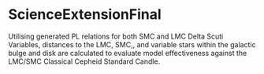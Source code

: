 # ScienceExtensionFinal
Utilising generated PL relations for both SMC and LMC Delta Scuti Variables, distances to the LMC, SMC,, and variable stars within the galactic bulge and disk are calculated to evaluate model effectiveness against the LMC/SMC Classical Cepheid Standard Candle.
